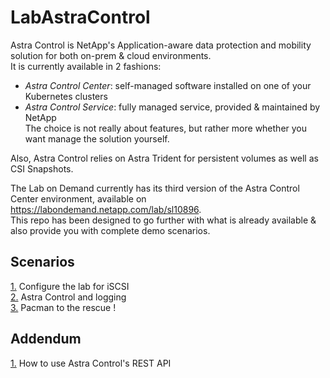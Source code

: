 # LabAstraControl

Astra Control is NetApp's Application-aware data protection and mobility solution for both on-prem & cloud environments.  
It is currently available in 2 fashions:
- _Astra Control Center_: self-managed software installed on one of your Kubernetes clusters  
- _Astra Control Service_: fully managed service, provided & maintained by NetApp  
The choice is not really about features, but rather more whether you want manage the solution yourself.  

Also, Astra Control relies on Astra Trident for persistent volumes as well as CSI Snapshots.  

The Lab on Demand currently has its third version of the Astra Control Center environment, available on https://labondemand.netapp.com/lab/sl10896.  
This repo has been designed to go further with what is already available & also provide you with complete demo scenarios.  

Scenarios  
---------  
[1.](LoD_ACC_v1.3/Scenarios/Scenario01) Configure the lab for iSCSI  
[2.](LoD_ACC_v1.3/Scenarios/Scenario02) Astra Control and logging   
[3.](LoD_ACC_v1.3/Scenarios/Scenario03) Pacman to the rescue !  

Addendum
--------
[1.](LoD_ACC_v1.3/Addendum/Addenda01) How to use Astra Control's REST API